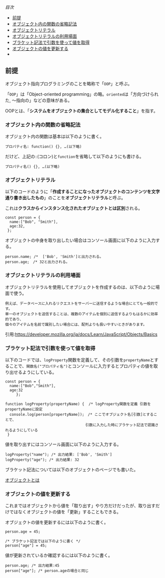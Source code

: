 *目次*
* [前提](#前提)
* [オブジェクト内の関数の省略記法](#オブジェクト内の関数の省略記法)
* [オブジェクトリテラル](#オブジェクトリテラル)
* [オブジェクトリテラルの利用場面](#オブジェクトリテラルの利用場面)
* [ブラケット記法で引数を使って値を取得](#ブラケット記法で引数を使って値を取得)
* [オブジェクトの値を更新する](#オブジェクトの値を更新する)
* 
## 前提
オブジェクト指向プログラミングのことを略称で「`OOP`」と呼ぶ。

「`OOP`」は「Object-oriented programming」の略。`oriented`は「方向づけられた, ～指向の」などの意味がある。

OOPとは、「**システムをオブジェクトの集合としてモデル化すること**」を指す。

### オブジェクト内の関数の省略記法

オブジェクト内の関数は基本は以下のように書く。

```
プロパティ名: function() {}, …(以下略)
```

だけど、上記の`:`(コロン)と`function`を省略して以下のようにも書ける。

```
プロパティ名() {}, …(以下略)
```

### オブジェクトリテラル

以下のコードのように「**作成することになったオブジェクトのコンテンツを文字通り書き出したもの**」のことを**オブジェクトリテラル**と呼ぶ。

これは**クラスからインスタンス化されたオブジェクトとは区別**される。
```
const person = {
  name:["Bob", "Smith"],
  age:32,
 };
```
オブジェクトの中身を取り出したい場合はコンソール画面に以下のように入力する。

```
person.name; /*  ['Bob', 'Smith']と出力される。
person.age;　/* 32と出力される。
```

### オブジェクトリテラルの利用場面
オブジェクトリテラルを使用してオブジェクトを作成するのは、以下のように場面で使う。

```
例えば、データベースに入れるリクエストをサーバーに送信するような場合にとても一般的です。
単一のオブジェクトを送信することは、複数のアイテムを個別に送信するよりもはるかに効率的であり、
個々のアイテムを名前で識別したい場合には、配列よりも扱いやすいときがあります。
```
引用:https://developer.mozilla.org/ja/docs/Learn/JavaScript/Objects/Basics

### ブラケット記法で引数を使って値を取得
以下のコードでは、`logProperty`関数を定義して、その引数を`propertyName`とすることで、`関数名("プロパティ名")`とコンソールに入力するとプロパティの値を取り出せるようにしている。

```
const person = {
  name:["Bob","Smith"],
  age:32
     };

function logProperty(propertyName) {  /* logProperty関数を定義 引数をpropertyNameに設定
  console.log(person[propertyName]);　/* ここでオブジェクト名[引数]とすることで、
　　　　　　　　　　　　　　　　　　　　　　引数に入力した時にブラケット記法で認識されるようにしている
 }
```

値を取り出すにはコンソール画面に以下のように入力する。

```
logProperty("name"); /* 出力結果: ['Bob', 'Smith']
logProperty("age"); /* 出力結果: 32
```

ブラケット記法については以下のオブジェクトのページでも書いた。

[オブジェクトとは](https://github.com/ren-github-account/Today-I-Learned/blob/main/JavaScript/%E3%82%AA%E3%83%96%E3%82%B8%E3%82%A7%E3%82%AF%E3%83%88%E3%81%A8%E3%81%AF.md)

### オブジェクトの値を更新する

これまではオブジェクトから値を「取り出す」やり方だけだったが、取り出すだけではなくオブジェクトの値を「更新」することもできる。

オブジェクトの値を更新するには以下のように書く。

```
person.age = 45;

/* ブラケット記法では以下のように書く */
person["age"] = 45;
```
値が更新されているか確認するには以下のように書く。

```
person.age; /* 出力結果:45
person["age"]; /* person.ageの場合と同じ
```



